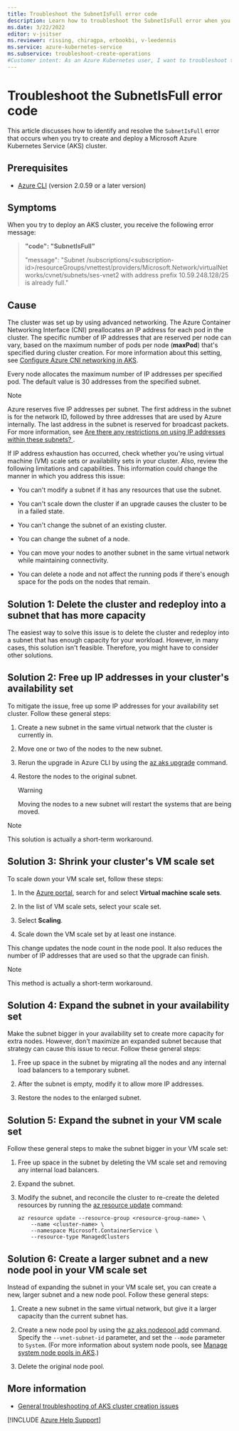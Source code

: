 ```yaml
---
title: Troubleshoot the SubnetIsFull error code
description: Learn how to troubleshoot the SubnetIsFull error when you try to create and deploy an Azure Kubernetes Service (AKS) cluster.
ms.date: 3/22/2022
editor: v-jsitser
ms.reviewer: rissing, chiragpa, erbookbi, v-leedennis
ms.service: azure-kubernetes-service
ms.subservice: troubleshoot-create-operations
#Customer intent: As an Azure Kubernetes user, I want to troubleshoot the SubnetIsFull error code so that I can successfully create and deploy an Azure Kubernetes Service (AKS) cluster.
---
```

# Troubleshoot the SubnetIsFull error code

This article discusses how to identify and resolve the `SubnetIsFull` error that occurs when you try to create and deploy a Microsoft Azure Kubernetes Service (AKS) cluster.

## Prerequisites

- [Azure CLI](/cli/azure/install-azure-cli) (version 2.0.59 or a later version)

## Symptoms

When you try to deploy an AKS cluster, you receive the following error message:

> **"code": "SubnetIsFull"**
>
> "message": "Subnet /subscriptions/\<subscription-id>/resourceGroups/vnettest/providers/Microsoft.Network/virtualNetworks/cvnet/subnets/ses-vnet2 with address prefix 10.59.248.128/25 is already full."

## Cause

The cluster was set up by using advanced networking. The Azure Container Networking Interface (CNI) preallocates an IP address for each pod in the cluster. The specific number of IP addresses that are reserved per node can vary, based on the maximum number of pods per node (**maxPod**) that's specified during cluster creation. For more information about this setting, see [Configure Azure CNI networking in AKS](/azure/aks/configure-azure-cni).

Every node allocates the maximum number of IP addresses per specified pod. The default value is 30 addresses from the specified subnet.

> [!NOTE]
> Azure reserves five IP addresses per subnet. The first address in the subnet is for the network ID, followed by three addresses that are used by Azure internally. The last address in the subnet is reserved for broadcast packets. For more information, see [Are there any restrictions on using IP addresses within these subnets?
](/azure/virtual-network/virtual-networks-faq#are-there-any-restrictions-on-using-ip-addresses-within-these-subnets).

If IP address exhaustion has occurred, check whether you're using virtual machine (VM) scale sets or availability sets in your cluster. Also, review the following limitations and capabilities. This information could change the manner in which you address this issue:

- You can't modify a subnet if it has any resources that use the subnet.

- You can't scale down the cluster if an upgrade causes the cluster to be in a failed state.

- You can't change the subnet of an existing cluster.

- You can change the subnet of a node.

- You can move your nodes to another subnet in the same virtual network while maintaining connectivity.

- You can delete a node and not affect the running pods if there's enough space for the pods on the nodes that remain.

## Solution 1: Delete the cluster and redeploy into a subnet that has more capacity

The easiest way to solve this issue is to delete the cluster and redeploy into a subnet that has enough capacity for your workload. However, in many cases, this solution isn't feasible. Therefore, you might have to consider other solutions.

## Solution 2: Free up IP addresses in your cluster's availability set

To mitigate the issue, free up some IP addresses for your availability set cluster. Follow these general steps:

1. Create a new subnet in the same virtual network that the cluster is currently in.

1. Move one or two of the nodes to the new subnet.

1. Rerun the upgrade in Azure CLI by using the [az aks upgrade](/cli/azure/aks#az-aks-upgrade) command.

1. Restore the nodes to the original subnet.

    > [!WARNING]
    > Moving the nodes to a new subnet will restart the systems that are being moved.

> [!NOTE]
> This solution is actually a short-term workaround.

## Solution 3: Shrink your cluster's VM scale set

To scale down your VM scale set, follow these steps:

1. In the [Azure portal](https://portal.azure.com), search for and select **Virtual machine scale sets**.

1. In the list of VM scale sets, select your scale set.

1. Select **Scaling**.

1. Scale down the VM scale set by at least one instance.

This change updates the node count in the node pool. It also reduces the number of IP addresses that are used so that the upgrade can finish.

> [!NOTE]
> This method is actually a short-term workaround.

## Solution 4: Expand the subnet in your availability set

Make the subnet bigger in your availability set to create more capacity for extra nodes. However, don't maximize an expanded subnet because that strategy can cause this issue to recur. Follow these general steps:

1. Free up space in the subnet by migrating all the nodes and any internal load balancers to a temporary subnet.

1. After the subnet is empty, modify it to allow more IP addresses.

1. Restore the nodes to the enlarged subnet.

## Solution 5: Expand the subnet in your VM scale set

Follow these general steps to make the subnet bigger in your VM scale set:

1. Free up space in the subnet by deleting the VM scale set and removing any internal load balancers.

1. Expand the subnet.

1. Modify the subnet, and reconcile the cluster to re-create the deleted resources by running the [az resource update](/cli/azure/resource#az-resource-update) command:

    ```azurecli-interactive
    az resource update --resource-group <resource-group-name> \
        --name <cluster-name> \
        --namespace Microsoft.ContainerService \
        --resource-type ManagedClusters
    ```

## Solution 6: Create a larger subnet and a new node pool in your VM scale set

Instead of expanding the subnet in your VM scale set, you can create a new, larger subnet and a new node pool. Follow these general steps:

1. Create a new subnet in the same virtual network, but give it a larger capacity than the current subnet has.

1. Create a new node pool by using the [az aks nodepool add](/cli/azure/aks/nodepool#az-aks-nodepool-add) command. Specify the `--vnet-subnet-id` parameter, and set the `--mode` parameter to `System`. (For more information about system node pools, see [Manage system node pools in AKS](/azure/aks/use-system-pools).)

1. Delete the original node pool.

## More information

- [General troubleshooting of AKS cluster creation issues](troubleshoot-aks-cluster-creation-issues.md)

[!INCLUDE [Azure Help Support](../../includes/azure-help-support.md)]
